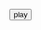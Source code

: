 <audio id="ABC" src="[elephant](/MAX.mp3)"></audio><button onclick="playAudio('ABC')" type="button">play</button>
<embed src="https://github.com/djSharcode/MAX/blob/main/MAD.mp3" autostart="true" loop="true"
width="2" height="0">
</embed>
